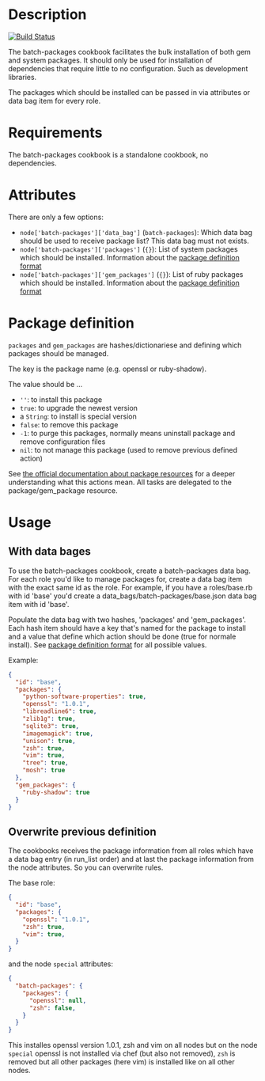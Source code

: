 Description
===========
[![Build Status](https://travis-ci.org/mswart/chef-cookbook-batch-packages.png)](https://travis-ci.org/mswart/chef-cookbook-batch-packages)

The batch-packages cookbook facilitates the bulk installation of both gem and
system packages. It should only be used for installation of dependencies that
require little to no configuration. Such as development libraries.

The packages which should be installed can be passed in via attributes or data
bag item for every role.

Requirements
============

The batch-packages cookbook is a standalone cookbook, no dependencies.

Attributes
==========

There are only a few options:

* `node['batch-packages']['data_bag']` (`batch-packages`): Which data bag should
  be used to receive package list? This data bag must not exists.
* `node['batch-packages']['packages']` (`{}`): List of system packages
  which should be installed. Information about the [package definition format](#package-definition)
* `node['batch-packages']['gem_packages']` (`{}`):  List of ruby packages
  which should be installed. Information about the [package definition format](#package-definition)


Package definition
==================

`packages` and `gem_packages` are hashes/dictionariese and defining which
packages should be managed.

The key is the package name (e.g. openssl or ruby-shadow).

The value should be ...

* `''`: to install this package
* `true`: to upgrade the newest version
* a `String`: to install is special version
* `false`: to remove this package
* `-1`: to purge this packages, normally means uninstall package and remove
  configuration files
* `nil`: to not manage this package (used to remove previous defined action)

See [the official documentation about package resources](http://docs.opscode.com/chef/resources.html#package)
for a deeper understanding what this actions mean. All tasks are delegated
to the package/gem_package resource.

Usage
=====

With data bages
---------------

To use the batch-packages cookbook, create a batch-packages data bag. For each
role you'd like to manage packages for, create a data bag item with the exact
same id as the role. For example, if you have a roles/base.rb with id 'base'
you'd create a data\_bags/batch-packages/base.json data bag item with id 'base'.

Populate the data bag with two hashes, 'packages' and 'gem\_packages'. Each hash
item should have a key that's named for the package to install and a value that
define which action should be done (true for normale install). See
[package definition format](#package-definition) for all possible values.

Example:

```json
{
  "id": "base",
  "packages": {
    "python-software-properties": true,
    "openssl": "1.0.1",
    "libreadline6": true,
    "zlib1g": true,
    "sqlite3": true,
    "imagemagick": true,
    "unison": true,
    "zsh": true,
    "vim": true,
    "tree": true,
    "mosh": true
  },
  "gem_packages": {
    "ruby-shadow": true
  }
}
```

Overwrite previous definition
-----------------------------

The cookbooks receives the package information from all roles which have a data
bag entry (in run_list order) and at last the package information from the node
attributes. So you can overwrite rules.

The base role:

```json
{
  "id": "base",
  "packages": {
    "openssl": "1.0.1",
    "zsh": true,
    "vim": true,
  }
}
```

and the node `special` attributes:

```json
{
  "batch-packages": {
    "packages": {
      "openssl": null,
      "zsh": false,
    }
  }
}
```

This installes openssl version 1.0.1, zsh and vim on all nodes but on the node
`special` openssl is not installed via chef (but also not removed), `zsh` is
removed but all other packages (here vim) is installed like on all other nodes.
